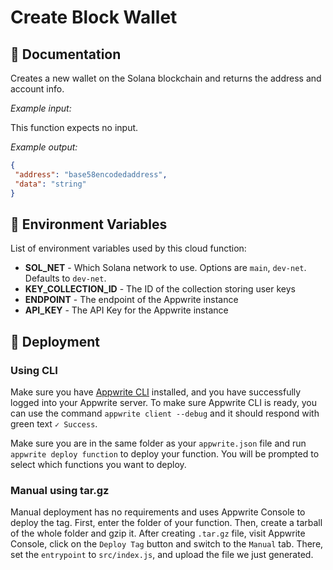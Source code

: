 # Create Block Wallet

## 🤖 Documentation

Creates a new wallet on the Solana blockchain and returns the address and account info.

_Example input:_

This function expects no input.

_Example output:_

```json
{
 "address": "base58encodedaddress",
 "data": "string"
}
```

## 📝 Environment Variables

List of environment variables used by this cloud function:

- **SOL_NET** - Which Solana network to use. Options are `main`, `dev-net`. Defaults to `dev-net`.
- **KEY_COLLECTION_ID** - The ID of the collection storing user keys
- **ENDPOINT** - The endpoint of the Appwrite instance
- **API_KEY** - The API Key for the Appwrite instance

## 🚀 Deployment

### Using CLI

Make sure you have [Appwrite CLI](https://appwrite.io/docs/command-line#installation) installed, and you have successfully logged into your Appwrite server. To make sure Appwrite CLI is ready, you can use the command `appwrite client --debug` and it should respond with green text `✓ Success`.

Make sure you are in the same folder as your `appwrite.json` file and run `appwrite deploy function` to deploy your function. You will be prompted to select which functions you want to deploy.

### Manual using tar.gz

Manual deployment has no requirements and uses Appwrite Console to deploy the tag. First, enter the folder of your function. Then, create a tarball of the whole folder and gzip it. After creating `.tar.gz` file, visit Appwrite Console, click on the `Deploy Tag` button and switch to the `Manual` tab. There, set the `entrypoint` to `src/index.js`, and upload the file we just generated.
